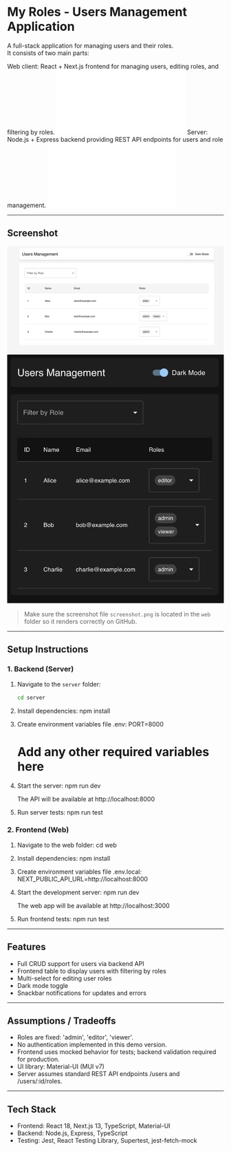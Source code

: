 # My Roles - Users Management Application

A full-stack application for managing users and their roles.  
It consists of two main parts:

Web client: React + Next.js frontend for managing users, editing roles, and filtering by roles.
![README link](web/README.md)
Server: Node.js + Express backend providing REST API endpoints for users and role management.
![README link](server/README.md)

---

## Screenshot

![Application Screenshot](docs/desctop-light.png)
![Application Screenshot](docs/mobile-dark.png)

> Make sure the screenshot file `screenshot.png` is located in the `web` folder so it renders correctly on GitHub.

---

## Setup Instructions

### 1. Backend (Server)

1. Navigate to the `server` folder:
   ```bash
   cd server

2. Install dependencies:
    npm install

3. Create environment variables file .env:
    PORT=8000
    # Add any other required variables here

4. Start the server:
    npm run dev

    The API will be available at http://localhost:8000

5. Run server tests:
    npm run test

### 2. Frontend (Web)

1. Navigate to the web folder:
    cd web

2. Install dependencies:
    npm install

3. Create environment variables file .env.local:
    NEXT_PUBLIC_API_URL=http://localhost:8000

4. Start the development server:
    npm run dev

    The web app will be available at http://localhost:3000

5. Run frontend tests:
    npm run test

---

## Features
- Full CRUD support for users via backend API
- Frontend table to display users with filtering by roles
- Multi-select for editing user roles
- Dark mode toggle
- Snackbar notifications for updates and errors

---

## Assumptions / Tradeoffs
- Roles are fixed: 'admin', 'editor', 'viewer'.
- No authentication implemented in this demo version.
- Frontend uses mocked behavior for tests; backend validation required for production.
- UI library: Material-UI (MUI v7)
- Server assumes standard REST API endpoints /users and /users/:id/roles.

---

## Tech Stack

- Frontend: React 18, Next.js 13, TypeScript, Material-UI
- Backend: Node.js, Express, TypeScript
- Testing: Jest, React Testing Library, Supertest, jest-fetch-mock